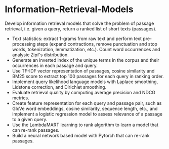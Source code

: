 # Information-Retrieval-Models

Develop information retrieval models that solve the problem of passage retrieval, i.e. given a query, return a ranked list of short texts (passages).

* Text statistics: extract 1-grams from raw text and perform text pre-processing steps (expand contractions, remove punctuation and stop words, tokenization, lemmatization, etc.). Count word occurrences and analysie Zipf's distribution.
* Generate an inverted index of the unique terms in the corpus and their occurrences in each passage and query.
* Use TF-IDF vector representation of passages, cosine similarity and BM25 score to extract top 100 passages for each query in ranking order. 
* Implement query likelihood language models with Laplace smoothing, Lidstone correction, and Dirichlet smoothing.
* Evaluate retrieval quality by computing average precision and NDCG metrics.
* Create feature representation for each query and passage pair, such as GloVe word embeddings, cosine similarity, sequence length, etc., and implement a logistic regression model to assess relevance of a passage to a given query.
* Use the LambdaMART learning to rank algorithm to learn a model that can re-rank passages.
* Build a neural network based model with Pytorch that can re-rank passages.
